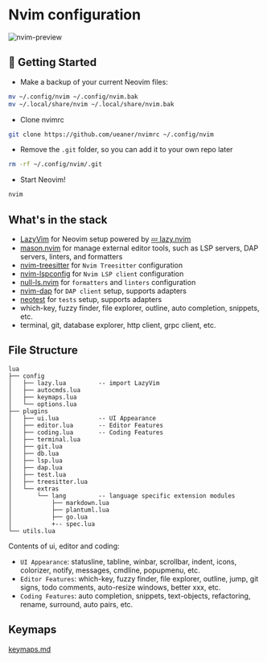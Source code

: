# Nvim configuration

![nvim-preview](https://user-images.githubusercontent.com/318253/217737517-ded6c47a-e692-475e-a71d-eda0897c2dad.png)

## 🚀 Getting Started

- Make a backup of your current Neovim files:

```sh
mv ~/.config/nvim ~/.config/nvim.bak
mv ~/.local/share/nvim ~/.local/share/nvim.bak
```

- Clone nvimrc

```sh
git clone https://github.com/ueaner/nvimrc ~/.config/nvim
```

- Remove the `.git` folder, so you can add it to your own repo later

```sh
rm -rf ~/.config/nvim/.git
```

- Start Neovim!

```sh
nvim
```

## What's in the stack

- [LazyVim] for Neovim setup powered by [💤 lazy.nvim]
- [mason.nvim] for manage external editor tools, such as LSP servers, DAP servers, linters, and formatters
- [nvim-treesitter] for `Nvim Treesitter` configuration
- [nvim-lspconfig] for `Nvim LSP client` configuration
- [null-ls.nvim] for `formatters` and `linters` configuration
- [nvim-dap] for `DAP client` setup, supports adapters
- [neotest] for `tests` setup, supports adapters
- which-key, fuzzy finder, file explorer, outline, auto completion, snippets, etc.
- terminal, git, database explorer, http client, grpc client, etc.

## File Structure

<!-- prettier-ignore -->
```
lua
├── config
│   ├── lazy.lua         -- import LazyVim
│   ├── autocmds.lua
│   ├── keymaps.lua
│   └── options.lua
├── plugins
│   ├── ui.lua           -- UI Appearance
│   ├── editor.lua       -- Editor Features
│   ├── coding.lua       -- Coding Features
│   ├── terminal.lua
│   ├── git.lua
│   ├── db.lua
│   ├── lsp.lua
│   ├── dap.lua
│   ├── test.lua
│   ├── treesitter.lua
│   └── extras
│       └── lang         -- language specific extension modules
│           ├── markdown.lua
│           ├── plantuml.lua
│           ├── go.lua
│           +-- spec.lua
└── utils.lua
```

Contents of ui, editor and coding:

- `UI Appearance`: statusline, tabline, winbar, scrollbar, indent, icons, colorizer, notify, messages, cmdline, popupmenu, etc.
- `Editor Features`: which-key, fuzzy finder, file explorer, outline, jump, git signs, todo comments, auto-resize windows, better xxx, etc.
- `Coding Features`: auto completion, snippets, text-objects, refactoring, rename, surround, auto pairs, etc.

## Keymaps

[keymaps.md](docs/keymaps.md)

[LazyVim]: https://github.com/LazyVim/LazyVim
[💤 lazy.nvim]: https://github.com/folke/lazy.nvim
[mason.nvim]: https://github.com/williamboman/mason.nvim
[nvim-treesitter]: https://github.com/nvim-treesitter/nvim-treesitter
[nvim-lspconfig]: https://github.com/neovim/nvim-lspconfig
[nvim-dap]: https://github.com/mfussenegger/nvim-dap
[null-ls.nvim]: https://github.com/jose-elias-alvarez/null-ls.nvim
[neotest]: https://github.com/nvim-neotest/neotest
